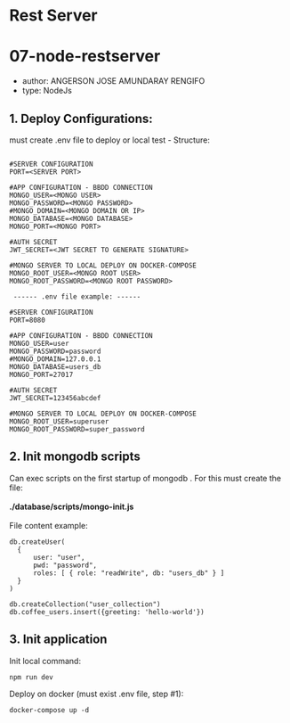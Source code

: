 # Rest Server
# 07-node-restserver
- author: ANGERSON JOSE AMUNDARAY RENGIFO
- type: NodeJs

<h2>1. Deploy Configurations:</h2>
must create .env file to deploy or local test - Structure:</p>

```

#SERVER CONFIGURATION
PORT=<SERVER PORT>

#APP CONFIGURATION - BBDD CONNECTION
MONGO_USER=<MONGO USER>
MONGO_PASSWORD=<MONGO PASSWORD>
#MONGO_DOMAIN=<MONGO DOMAIN OR IP>
MONGO_DATABASE=<MONGO DATABASE>
MONGO_PORT=<MONGO PORT>

#AUTH SECRET
JWT_SECRET=<JWT SECRET TO GENERATE SIGNATURE>

#MONGO SERVER TO LOCAL DEPLOY ON DOCKER-COMPOSE
MONGO_ROOT_USER=<MONGO ROOT USER>
MONGO_ROOT_PASSWORD=<MONGO ROOT PASSWORD>

 ------ .env file example: ------

#SERVER CONFIGURATION
PORT=8080

#APP CONFIGURATION - BBDD CONNECTION
MONGO_USER=user
MONGO_PASSWORD=password
#MONGO_DOMAIN=127.0.0.1
MONGO_DATABASE=users_db
MONGO_PORT=27017

#AUTH SECRET
JWT_SECRET=123456abcdef

#MONGO SERVER TO LOCAL DEPLOY ON DOCKER-COMPOSE
MONGO_ROOT_USER=superuser
MONGO_ROOT_PASSWORD=super_password

```
<h2>2. Init mongodb scripts</h2>
<p>
Can exec scripts on the first startup of mongodb . For this must create the file:<br><br>
<b>./database/scripts/mongo-init.js</b><br><br>
File content example:<br>
</p>

```
db.createUser(
  {
      user: "user",
      pwd: "password",
      roles: [ { role: "readWrite", db: "users_db" } ]
  }
)

db.createCollection("user_collection")
db.coffee_users.insert({greeting: 'hello-world'})

```

<h2>3. Init application</h2>
<p>Init local command:</p>

```
npm run dev
```

<p>Deploy on docker (must exist .env file, step #1):</p>

```
docker-compose up -d
```